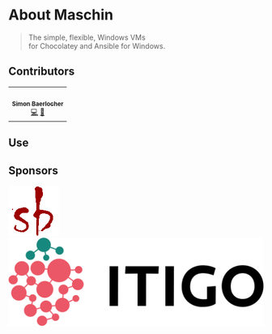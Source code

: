 # About Maschin

> The simple, flexible, Windows VMs <br />for Chocolatey and Ansible for Windows.

## Contributors

<!-- ALL-CONTRIBUTORS-LIST:START - Do not remove or modify this section -->
<!-- prettier-ignore-start -->
<!-- markdownlint-disable -->
<table>
  <tr>
    <td align="center"><a href="https://sbaerlocher.ch"><img src="https://avatars1.githubusercontent.com/u/4160387?v=4" width="100px;" alt=""/><br /><sub><b>Simon Baerlocher</b></sub></a><br /><a href="https://github.com/maschin/website/commits?author=sbaerlocher" title="Code">💻</a> <a href="#ideas-sbaerlocher" title="Ideas, Planning, & Feedback">🤔</a></td>
  </tr>
</table>

<!-- markdownlint-enable -->
<!-- prettier-ignore-end -->

<!-- ALL-CONTRIBUTORS-LIST:END -->

## Use

## Sponsors

[![sbaerlocher](_media/logo-sb.png)](https://sbaerlocher.ch)
[![ITIGO AG](_media/logo-ITIGO.png)](https://www.itigo.ch)
